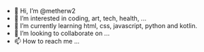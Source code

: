 - 👋 Hi, I’m @metherw2
- 👀 I’m interested in coding, art, tech, health, ...
- 🌱 I’m currently learning html, css, javascript, python and kotlin.
- 💞️ I’m looking to collaborate on ...
- 📫 How to reach me ...

<!---
metherw2/metherw2 is a ✨ special ✨ repository because its `README.md` (this file) appears on your GitHub profile.
You can click the Preview link to take a look at your changes.
--->
